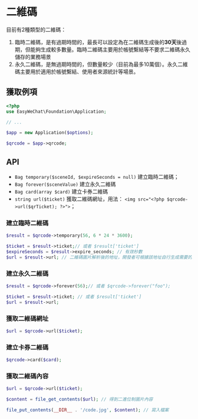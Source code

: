 # 二維碼


目前有2種類型的二維碼：

1. 臨時二維碼，是有過期時間的，最長可以設定為在二維碼生成後的**30天**後過期，但能夠生成較多數量。臨時二維碼主要用於帳號繫結等不要求二維碼永久儲存的業務場景
2. 永久二維碼，是無過期時間的，但數量較少（目前為最多10萬個）。永久二維碼主要用於適用於帳號繫結、使用者來源統計等場景。

## 獲取例項

```php
<?php
use EasyWeChat\Foundation\Application;

// ...

$app = new Application($options);

$qrcode = $app->qrcode;
```


## API

+ `Bag temporary($sceneId, $expireSeconds = null)` 建立臨時二維碼；
+ `Bag forever($sceneValue)` 建立永久二維碼
+ `Bag card(array $card)` 建立卡券二維碼
+ `string url($ticket)` 獲取二維碼網址，用法： `<img src="<?php $qrcode->url($qrTicket); ?>">`；

### 建立臨時二維碼

```php
$result = $qrcode->temporary(56, 6 * 24 * 3600);

$ticket = $result->ticket;// 或者 $result['ticket']
$expireSeconds = $result->expire_seconds; // 有效秒數
$url = $result->url; // 二維碼圖片解析後的地址，開發者可根據該地址自行生成需要的二維碼圖片
```

### 建立永久二維碼

```php
$result = $qrcode->forever(56);// 或者 $qrcode->forever("foo");

$ticket = $result->ticket; // 或者 $result['ticket']
$url = $result->url;
```

### 獲取二維碼網址

```php
$url = $qrcode->url($ticket);
```

### 建立卡券二維碼

```php
$qrcode->card($card);
```

### 獲取二維碼內容

```php
$url = $qrcode->url($ticket);

$content = file_get_contents($url); // 得到二進位制圖片內容

file_put_contents(__DIR__ . '/code.jpg', $content); // 寫入檔案
```
